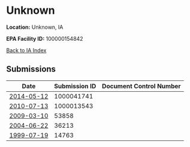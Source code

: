 # Unknown

**Location:** Unknown, IA

**EPA Facility ID:** 100000154842

[Back to IA Index](../../index.md)

## Submissions

| Date | Submission ID | Document Control Number |
|------|--------------|-------------------------|
| [2014-05-12](submissions/1000041741.md) | 1000041741 |  |
| [2010-07-13](submissions/1000013543.md) | 1000013543 |  |
| [2009-03-10](submissions/53858.md) | 53858 |  |
| [2004-06-22](submissions/36213.md) | 36213 |  |
| [1999-07-19](submissions/14763.md) | 14763 |  |
